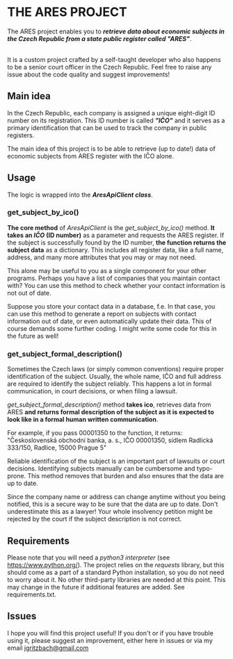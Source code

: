 # THE ARES PROJECT

The ARES project enables you to ***retrieve data about economic subjects in the Czech Republic from a state public register called "ARES"***.<br><br>

It is a custom project crafted by a self-taught developer who also happens to be a senior court officer in the Czech Republic. Feel free to raise any issue about the code quality and suggest improvements!

## Main idea

In the Czech Republic, each company is assigned a unique eight-digit ID number on its registration. This ID number is called ***"IČO"*** and it serves as a primary identification that can be used to track the company in public registers.

The main idea of this project is to be able to retrieve (up to date!) data of economic subjects from ARES register with the IČO alone. 

## Usage

The logic is wrapped into the ***AresApiClient class***.

### get_subject_by_ico()
**The core method** of *AresApiClient* is the *get_subject_by_ico()* method. **It takes an *IČO* (ID number)** as a parameter and requests the ARES register. If the subject is successfully found by the ID number, **the function returns the subject data** as a dictionary. This includes all register data, like a full name, address, and many more attributes that you may or may not need. 

This alone may be useful to you as a single component for your other programs. Perhaps you have a list of companies that you maintain contact with? You can use this method to check whether your contact information is not out of date. 

Suppose you store your contact data in a database, f.e. In that case, you can use this method to generate a report on subjects with contact information out of date, or even automatically update their data. This of course demands some further coding. I might write some code for this in the future as well!

### get_subject_formal_description()
Sometimes the Czech laws (or simply common conventions) require proper identification of the subject. Usually, the whole name, IČO and full address are required to identify the subject reliably. This happens a lot in formal communication, in court decisions, or when filing a lawsuit.

 *get_subject_formal_description()* method **takes ico**, retrieves data from ARES **and returns formal description of the subject as it is expected to look like in a formal human written communication**.

For example, if you pass 00001350 to the function, it returns:
"Československá obchodní banka, a. s., IČO 00001350, sídlem Radlická 333/150, Radlice, 15000 Prague 5"

Reliable identification of the subject is an important part of lawsuits or court decisions. Identifying subjects manually can be cumbersome and typo-prone. This method removes that burden and also ensures that the data are up to date.

Since the company name or address can change anytime without you being notified, this is a secure way to be sure that the data are up to date. Don't underestimate this as a lawyer! Your whole insolvency petition might be rejected by the court if the subject description is not correct.



## Requirements
Please note that you will need a *python3 interpreter* (see https://www.python.org/). The project relies on the *requests* library, but this should come as a part of a standard Python installation, so you do not need to worry about it. No other third-party  libraries are needed at this point. This may change in the future if additional features are added. See requirements.txt.


## Issues

I hope you will find this project useful! If you don't or if you have trouble using it, please suggest an improvement, either here in issues or via my email jgritzbach@gmail.com